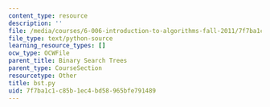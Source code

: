 ```yaml
---
content_type: resource
description: ''
file: /media/courses/6-006-introduction-to-algorithms-fall-2011/7f7ba1c1c85b1ec4bd58965bfe791489_bst.py
file_type: text/python-source
learning_resource_types: []
ocw_type: OCWFile
parent_title: Binary Search Trees
parent_type: CourseSection
resourcetype: Other
title: bst.py
uid: 7f7ba1c1-c85b-1ec4-bd58-965bfe791489
---
```

